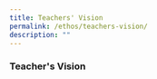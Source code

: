 ```yaml
---
title: Teachers' Vision
permalink: /ethos/teachers-vision/
description: ""
---
```

### **Teacher's Vision**